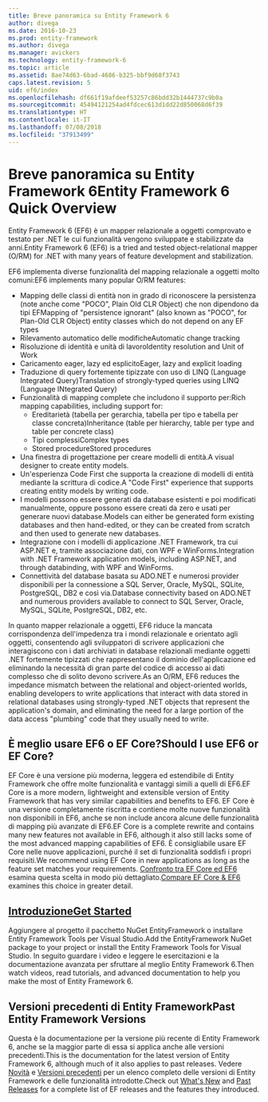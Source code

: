 ```yaml
---
title: Breve panoramica su Entity Framework 6
author: divega
ms.date: 2016-10-23
ms.prod: entity-framework
ms.author: divega
ms.manager: avickers
ms.technology: entity-framework-6
ms.topic: article
ms.assetid: 8ae74d63-6bad-4686-b325-bbf9d68f3743
caps.latest.revision: 5
uid: ef6/index
ms.openlocfilehash: df661f19afdeef53257c86bdd32b1444737c9b0a
ms.sourcegitcommit: 45494121254ad4fdcec613d1dd22d850068d6f39
ms.translationtype: HT
ms.contentlocale: it-IT
ms.lasthandoff: 07/08/2018
ms.locfileid: "37913499"
---
```

# <a name="entity-framework-6-quick-overview"></a><span data-ttu-id="75f26-102">Breve panoramica su Entity Framework 6</span><span class="sxs-lookup"><span data-stu-id="75f26-102">Entity Framework 6 Quick Overview</span></span>

<span data-ttu-id="75f26-103">Entity Framework 6 (EF6) è un mapper relazionale a oggetti comprovato e testato per .NET le cui funzionalità vengono sviluppate e stabilizzate da anni.</span><span class="sxs-lookup"><span data-stu-id="75f26-103">Entity Framework 6 (EF6) is a tried and tested object-relational mapper (O/RM) for .NET with many years of feature development and stabilization.</span></span>

<span data-ttu-id="75f26-104">EF6 implementa diverse funzionalità del mapping relazionale a oggetti molto comuni:</span><span class="sxs-lookup"><span data-stu-id="75f26-104">EF6 implements many popular O/RM features:</span></span>
- <span data-ttu-id="75f26-105">Mapping delle classi di entità non in grado di riconoscere la persistenza (note anche come "POCO", Plain Old CLR Object) che non dipendono da tipi EF</span><span class="sxs-lookup"><span data-stu-id="75f26-105">Mapping of "persistence ignorant" (also known as "POCO", for Plan-Old CLR Object) entity classes which do not depend on any EF types</span></span>
- <span data-ttu-id="75f26-106">Rilevamento automatico delle modifiche</span><span class="sxs-lookup"><span data-stu-id="75f26-106">Automatic change tracking</span></span>
- <span data-ttu-id="75f26-107">Risoluzione di identità e unità di lavoro</span><span class="sxs-lookup"><span data-stu-id="75f26-107">Identity resolution and Unit of Work</span></span>
- <span data-ttu-id="75f26-108">Caricamento eager, lazy ed esplicito</span><span class="sxs-lookup"><span data-stu-id="75f26-108">Eager, lazy and explicit loading</span></span>
- <span data-ttu-id="75f26-109">Traduzione di query fortemente tipizzate con uso di LINQ (Language Integrated Query)</span><span class="sxs-lookup"><span data-stu-id="75f26-109">Translation of strongly-typed queries using LINQ (Language INtegrated Query)</span></span> 
- <span data-ttu-id="75f26-110">Funzionalità di mapping complete che includono il supporto per:</span><span class="sxs-lookup"><span data-stu-id="75f26-110">Rich mapping capabilities, including support for:</span></span>
  - <span data-ttu-id="75f26-111">Ereditarietà (tabella per gerarchia, tabella per tipo e tabella per classe concreta)</span><span class="sxs-lookup"><span data-stu-id="75f26-111">Inheritance (table per hierarchy, table per type and table per concrete class)</span></span>
  - <span data-ttu-id="75f26-112">Tipi complessi</span><span class="sxs-lookup"><span data-stu-id="75f26-112">Complex types</span></span>
  - <span data-ttu-id="75f26-113">Stored procedure</span><span class="sxs-lookup"><span data-stu-id="75f26-113">Stored procedures</span></span>
- <span data-ttu-id="75f26-114">Una finestra di progettazione per creare modelli di entità.</span><span class="sxs-lookup"><span data-stu-id="75f26-114">A visual designer to create entity models.</span></span>
- <span data-ttu-id="75f26-115">Un'esperienza Code First che supporta la creazione di modelli di entità mediante la scrittura di codice.</span><span class="sxs-lookup"><span data-stu-id="75f26-115">A "Code First" experience that supports creating entity models by writing code.</span></span>
- <span data-ttu-id="75f26-116">I modelli possono essere generati da database esistenti e poi modificati manualmente, oppure possono essere creati da zero e usati per generare nuovi database.</span><span class="sxs-lookup"><span data-stu-id="75f26-116">Models can either be generated form existing databases and then hand-edited, or they can be created from scratch and then used to generate new databases.</span></span>
- <span data-ttu-id="75f26-117">Integrazione con i modelli di applicazione .NET Framework, tra cui ASP.NET e, tramite associazione dati, con WPF e WinForms.</span><span class="sxs-lookup"><span data-stu-id="75f26-117">Integration with .NET Framework application models, including ASP.NET, and through databinding, with WPF and WinForms.</span></span>
- <span data-ttu-id="75f26-118">Connettività del database basata su ADO.NET e numerosi provider disponibili per la connessione a SQL Server, Oracle, MySQL, SQLite, PostgreSQL, DB2 e così via.</span><span class="sxs-lookup"><span data-stu-id="75f26-118">Database connectivity based on ADO.NET and numerous providers available to connect to SQL Server, Oracle, MySQL, SQLite, PostgreSQL, DB2, etc.</span></span>

<span data-ttu-id="75f26-119">In quanto mapper relazionale a oggetti, EF6 riduce la mancata corrispondenza dell'impedenza tra i mondi relazionale e orientato agli oggetti, consentendo agli sviluppatori di scrivere applicazioni che interagiscono con i dati archiviati in database relazionali mediante oggetti .NET fortemente tipizzati che rappresentano il dominio dell'applicazione ed eliminando la necessità di gran parte del codice di accesso ai dati complesso che di solito devono scrivere.</span><span class="sxs-lookup"><span data-stu-id="75f26-119">As an O/RM, EF6 reduces the impedance mismatch between the relational and object-oriented worlds, enabling developers to write applications that interact with data stored in relational databases using strongly-typed .NET objects that represent the application's domain, and eliminating the need for a large portion of the data access "plumbing" code that they usually need to write.</span></span>

## <a name="should-i-use-ef6-or-ef-core"></a><span data-ttu-id="75f26-120">È meglio usare EF6 o EF Core?</span><span class="sxs-lookup"><span data-stu-id="75f26-120">Should I use EF6 or EF Core?</span></span>

<span data-ttu-id="75f26-121">EF Core è una versione più moderna, leggera ed estendibile di Entity Framework che offre molte funzionalità e vantaggi simili a quelli di EF6.</span><span class="sxs-lookup"><span data-stu-id="75f26-121">EF Core is a more modern, lightweight and extensible version of Entity Framework that has very similar capabilities and benefits to EF6.</span></span>
<span data-ttu-id="75f26-122">EF Core è una versione completamente riscritta e contiene molte nuove funzionalità non disponibili in EF6, anche se non include ancora alcune delle funzionalità di mapping più avanzate di EF6.</span><span class="sxs-lookup"><span data-stu-id="75f26-122">EF Core is a complete rewrite and contains many new features not available in EF6, although it also still lacks some of the most advanced mapping capabilities of EF6.</span></span>
<span data-ttu-id="75f26-123">È consigliabile usare EF Core nelle nuove applicazioni, purché il set di funzionalità soddisfi i propri requisiti.</span><span class="sxs-lookup"><span data-stu-id="75f26-123">We recommend using EF Core in new applications as long as the feature set matches your requirements.</span></span>
<span data-ttu-id="75f26-124">[Confronto tra EF Core ed EF6](xref:efcore-and-ef6/index) esamina questa scelta in modo più dettagliato.</span><span class="sxs-lookup"><span data-stu-id="75f26-124">[Compare EF Core & EF6](xref:efcore-and-ef6/index) examines this choice in greater detail.</span></span>

## <a name="get-startedef6get-startedmd"></a>[<span data-ttu-id="75f26-125">Introduzione</span><span class="sxs-lookup"><span data-stu-id="75f26-125">Get Started</span></span>](~/ef6/get-started.md)

<span data-ttu-id="75f26-126">Aggiungere al progetto il pacchetto NuGet EntityFramework o installare Entity Framework Tools per Visual Studio.</span><span class="sxs-lookup"><span data-stu-id="75f26-126">Add the EntityFramework NuGet package to your project or install the Entity Framework Tools for Visual Studio.</span></span> <span data-ttu-id="75f26-127">In seguito guardare i video e leggere le esercitazioni e la documentazione avanzata per sfruttare al meglio Entity Framework 6.</span><span class="sxs-lookup"><span data-stu-id="75f26-127">Then watch videos, read tutorials, and advanced documentation to help you make the most of Entity Framework 6.</span></span>

## <a name="past-entity-framework-versions"></a><span data-ttu-id="75f26-128">Versioni precedenti di Entity Framework</span><span class="sxs-lookup"><span data-stu-id="75f26-128">Past Entity Framework Versions</span></span>

<span data-ttu-id="75f26-129">Questa è la documentazione per la versione più recente di Entity Framework 6, anche se la maggior parte di essa si applica anche alle versioni precedenti.</span><span class="sxs-lookup"><span data-stu-id="75f26-129">This is the documentation for the latest version of Entity Framework 6, although much of it also applies to past releases.</span></span>
<span data-ttu-id="75f26-130">Vedere [Novità](~/ef6/what-is-new/index.md) e [Versioni precedenti](~/ef6/what-is-new/past-releases.md) per un elenco completo delle versioni di Entity Framework e delle funzionalità introdotte.</span><span class="sxs-lookup"><span data-stu-id="75f26-130">Check out [What's New](~/ef6/what-is-new/index.md) and [Past Releases](~/ef6/what-is-new/past-releases.md) for a complete list of EF releases and the features they introduced.</span></span>
